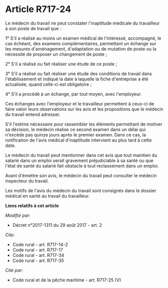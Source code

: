 # Article R717-24

Le médecin du travail ne peut constater l'inaptitude médicale du travailleur à son poste de travail que :

1° S'il a réalisé au moins un examen médical de l'intéressé, accompagné, le cas échéant, des examens complémentaires,
permettant un échange sur les mesures d'aménagement, d'adaptation ou de mutation de poste ou la nécessité de proposer un
changement de poste ;

2° S'il a réalisé ou fait réaliser une étude de ce poste ;

3° S'il a réalisé ou fait réaliser une étude des conditions de travail dans l'établissement et indiqué la date à laquelle la
fiche d'entreprise a été actualisée, quand celle-ci est obligatoire ;

4° S'il a procédé à un échange, par tout moyen, avec l'employeur.

Ces échanges avec l'employeur et le travailleur permettent à ceux-ci de faire valoir leurs observations sur les avis et les
propositions que le médecin du travail entend adresser.

S'il l'estime nécessaire pour rassembler les éléments permettant de motiver sa décision, le médecin réalise ce second examen
dans un délai qui n'excède pas quinze jours après le premier examen. Dans ce cas, la notification de l'avis médical
d'inaptitude intervient au plus tard à cette date.

Le médecin du travail peut mentionner dans cet avis que tout maintien du salarié dans un emploi serait gravement
préjudiciable à sa santé ou que l'état de santé du salarié fait obstacle à tout reclassement dans un emploi.

Avant d'émettre son avis, le médecin du travail peut consulter le médecin inspecteur du travail.

Les motifs de l'avis du médecin du travail sont consignés dans le dossier médical en santé au travail du travailleur.

**Liens relatifs à cet article**

_Modifié par_:

  - Décret n°2017-1311 du 29 août 2017 - art. 2

_Cite_:

  - Code rural - art. R717-14-2
  - Code rural - art. R717-17
  - Code rural - art. R717-34
  - Code rural - art. R717-35

_Cité par_:

  - Code rural et de la pêche maritime - art. R717-25 (V)

